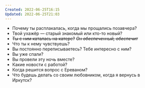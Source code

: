 ```yaml
---
Created: 2022-06-25T16:15
Updated: 2022-06-25T21:03
---
```

- Почему ты расплакалась, когда мы прощались позавчера?
- Твой ухажёр — старый знакомый или кто-то новый?
- ~~Ты с ним каталась на катере?~~ ~~_Он обеспеченный, обеспечит_~~
- Что ты к нему чувствуешь?
- Вы постоянно переписываетесь? Тебе интересно с ним?
- Вы уже спали?
- Вы провели эту ночь вместе?
- Какие новости с работой?
- Когда решится вопрос с Ереваном?
- Что будешь делать со своим любовником, когда я вернусь в Иркутск?